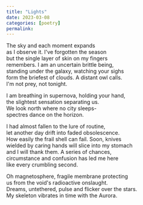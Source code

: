 ```yaml
---
title: "Lights"
date: 2023-03-08
categories: [poetry]
permalink:
---
```


The sky and each moment expands   
as I observe it. I've forgotten the season     
but the single layer of skin on my fingers     
remembers. I am an uncertain brittle being,  
standing under the galaxy, watching your sighs  
form the briefest of clouds. A distant owl calls.   
I'm not prey, not tonight.  

I am breathing in supernova, holding your hand,    
the slightest sensation separating us.     
We look north where no city sleeps-   
spectres dance on the horizon.   

I had almost fallen to the lure of routine,   
let another day drift into faded obsolescence.    
How easily the frail shell can fail. Soon, knives   
wielded by caring hands will slice into my stomach   
and I will thank them. A series of chances,    
circumstance and confusion has led me here   
like every crumbling second.   

Oh magnetosphere, fragile membrane protecting   
us from the void's radioactive onslaught.  
Dreams, untethered, pulse and flicker over the stars.    
My skeleton vibrates in time with the Aurora.   
